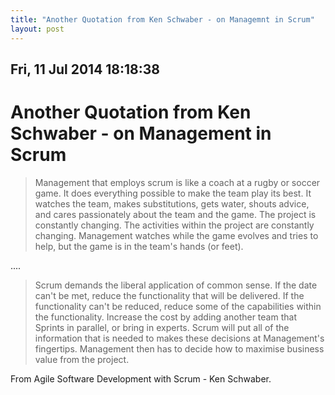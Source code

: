 ```yaml
---
title: "Another Quotation from Ken Schwaber - on Managemnt in Scrum"
layout: post 
---
```



## Fri, 11 Jul 2014 18:18:38 

# Another Quotation from Ken Schwaber - on Management in Scrum

>Management that employs scrum is like a coach at a rugby or soccer game.  It does everything possible to make the team play its best.  It watches the team, makes substitutions, gets water, shouts advice, and cares passionately about the team and the game.  The project is constantly changing.  The activities within the project are constantly changing.  Management watches while the game evolves and tries to help, but the game is in the team's hands (or feet).

....

>Scrum demands the liberal application of common sense.  If the date can't be met, reduce the functionality that will be delivered.  If the functionality can't be reduced, reduce some of the capabilities within the functionality.  Increase the cost by adding another team that Sprints in parallel, or bring in experts.  Scrum will put all of the information that is needed to makes these decisions at Management's fingertips.  Management then has to decide how to maximise business value from the project.

From Agile Software Development with Scrum - Ken Schwaber.
